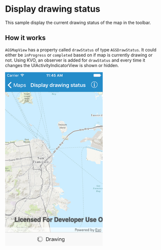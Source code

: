 # Display drawing status

This sample display the current drawing status of the map in the
toolbar.

## How it works

`AGSMapView` has a property called `drawStatus` of type `AGSDrawStatus`.
It could either be `inProgress` or `completed` based on if map is
currently drawing or not. Using KVO, an observer is added for
`drawStatus` and every time it changes the UIActivityIndicatorView is
shown or hidden.

![](image1.png)
